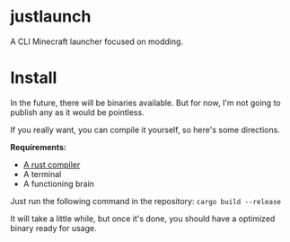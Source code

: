 # justlaunch

A CLI Minecraft launcher focused on modding.

# Install

In the future, there will be binaries available. But for now, I'm not going to publish any as it would be pointless.

If you really want, you can compile it yourself, so here's some directions.

**Requirements:**

- [A rust compiler](https://rustup.sh)
- A terminal
- A functioning brain

Just run the following command in the repository: `cargo build --release`

It will take a little while, but once it's done, you should have a optimized binary ready for usage.
